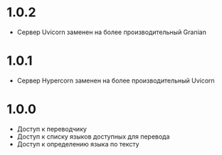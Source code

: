 # 1.0.2
- Сервер Uvicorn заменен на более производительный Granian

# 1.0.1
- Сервер Hypercorn заменен на более производительный Uvicorn

# 1.0.0
- Доступ к переводчику
- Доступ к списку языков доступных для перевода
- Доступ к определению языка по тексту